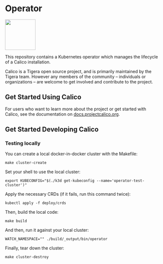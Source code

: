 # Operator
<img src="http://docs.projectcalico.org/images/felix.png" width="100" height="100">

This repository contains a Kubernetes operator which manages the lifecycle of a Calico installation.

Calico is a Tigera open source project, and is primarily maintained by the Tigera team. However any members of the community – individuals or organizations – are welcome to get involved and contribute to the project.

## Get Started Using Calico

For users who want to learn more about the project or get started with Calico, see the documentation on [docs.projectcalico.org](https://docs.projectcalico.org).

## Get Started Developing Calico

### Testing locally

You can create a local docker-in-docker cluster with the Makefile:

	make cluster-create

Set your shell to use the local cluster:

	export KUBECONFIG="$(./k3d get-kubeconfig --name='operator-test-cluster')"

Apply the necessary CRDs (if it fails, run this command twice):

	kubectl apply -f deploy/crds

Then, build the local code:

	make build

And then, run it against your local cluster:

	WATCH_NAMESPACE="" ./build/_output/bin/operator

Finally, tear down the cluster:

	make cluster-destroy
